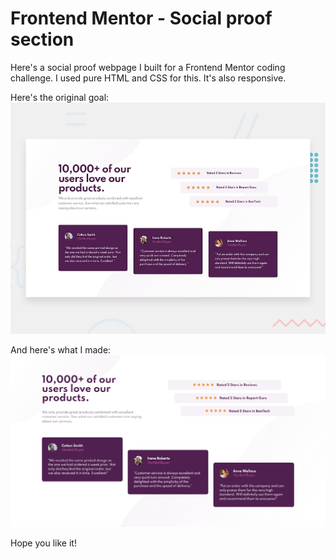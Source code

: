 # Frontend Mentor - Social proof section

Here's a social proof webpage I built for a Frontend Mentor coding challenge. I used pure HTML and CSS for this.
It's also responsive.

Here's the original goal:
![Design preview for the Social proof section coding challenge](./design/desktop-preview.jpg)

And here's what I made:
![Outcome of the Social proof section coding challenge](./images/outcome-screenshot.png)

Hope you like it!
